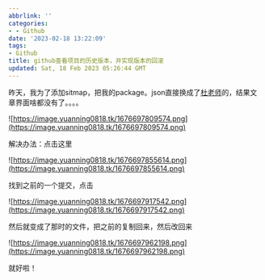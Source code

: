 ```yaml
---
abbrlink: ''
categories:
- - Github
date: '2023-02-18 13:22:09'
tags:
- Github
title: github查看项目的历史版本，并实现版本的回滚
updated: Sat, 18 Feb 2023 05:26:44 GMT
---
```

昨天，我为了添加sitmap，把我的package。json直接换成了[杜老师](https://dusays.com)的，结果文章界面啥都没有了。。。。

![https://image.yuanning0818.tk/1676697809574.png](https://image.yuanning0818.tk/1676697809574.png)

解决办法：点击这里

![https://image.yuanning0818.tk/1676697855614.png](https://image.yuanning0818.tk/1676697855614.png)

找到之前的一个提交，点击

![https://image.yuanning0818.tk/1676697917542.png](https://image.yuanning0818.tk/1676697917542.png)

然后就变成了那时的文件，把之前的复制回来，然后改回来

![https://image.yuanning0818.tk/1676697962198.png](https://image.yuanning0818.tk/1676697962198.png)

就好啦！
